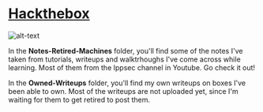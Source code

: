 # [Hackthebox](https://www.hackthebox.eu/)

![alt-text](http://www.hackthebox.eu/badge/image/190341)

In the **Notes-Retired-Machines** folder, you'll find some of the notes I've taken from tutorials, writeups and walktrhoughs I've come across while learning. Most of them from the Ippsec channel in Youtube. Go check it out!

In the **Owned-Writeups** folder, you'll find my own writeups on boxes I've been able to own. Most of the writeups are not uploaded yet, since I'm waiting for them to get retired to post them.

